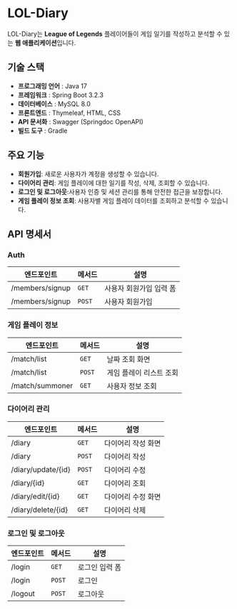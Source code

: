 # LOL-Diary
LOL-Diary는 **League of Legends** 플레이어들이 게임 일기를 작성하고 분석할 수 있는 **웹 애플리케이션**입니다.

## 기술 스택
- **프로그래밍 언어** : Java 17
- **프레임워크** : Spring Boot 3.2.3
- **데이터베이스** : MySQL 8.0
- **프론트엔드** : Thymeleaf, HTML, CSS
- **API 문서화** : Swagger (Springdoc OpenAPI)
- **빌드 도구** : Gradle

## 주요 기능
- **회원가입**: 새로운 사용자가 계정을 생성할 수 있습니다.
- **다이어리 관리**: 게임 플레이에 대한 일기를 작성, 삭제, 조회할 수 있습니다.
- **로그인 및 로그아웃**:사용자 인증 및 세션 관리를 통해 안전한 접근을 보장합니다.
- **게임 플레이 정보 조회**: 사용자별 게임 플레이 데이터를 조회하고 분석할 수 있습니다.

## API 명세서
### Auth
| **엔드포인트**             | **메서드**  | **설명**                  |
|----------------------------|-------------|---------------------------|
| /members/signup            | `GET`       | 사용자 회원가입 입력 폼   |
| /members/signup            | `POST`      | 사용자 회원가입           |

### 게임 플레이 정보
| **엔드포인트**             | **메서드**  | **설명**                      |
|----------------------------|-------------|--------------------------------|
| /match/list                | `GET`       | 날짜 조회 화면                |
| /match/list                | `POST`      | 게임 플레이 리스트 조회       |
| /match/summoner            | `GET`       | 사용자 정보 조회              |

### 다이어리 관리
| **엔드포인트**             | **메서드**  | **설명**                      |
|----------------------------|-------------|--------------------------------|
| /diary                     | `GET`       | 다이어리 작성 화면            |
| /diary                     | `POST`      | 다이어리 작성                 |
| /diary/update/{id}         | `POST`      | 다이어리 수정                 |
| /diary/{id}                | `GET`       | 다이어리 조회                 |
| /diary/edit/{id}           | `GET`       | 다이어리 수정 화면            |
| /diary/delete/{id}         | `GET`       | 다이어리 삭제                 |

### 로그인 및 로그아웃
| **엔드포인트**             | **메서드**  | **설명**                      |
|----------------------------|-------------|--------------------------------|
| /login                     | `GET`       | 로그인 입력 폼                |
| /login                     | `POST`      | 로그인                        |
| /logout                    | `POST`      | 로그아웃                      |

